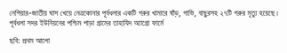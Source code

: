 নেপিয়ার-জাতীয় ঘাস খেয়ে নেত্রকোনার পূর্বধলার একটি গরুর খামারে ষাঁড়, গাভি, বাছুরসহ ২৭টি গরুর মৃত্যু হয়েছে। পূর্বধলা সদর ইউনিয়নের পশ্চিম পাড়া গ্রামের তাহাযিদ অ্যাগ্রো ফার্মে

ছবি: প্রথম আলো
